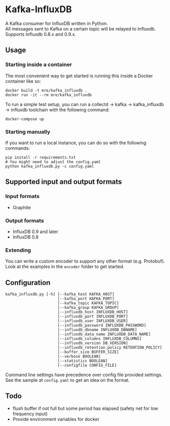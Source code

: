 Kafka-InfluxDB
==============

A Kafka consumer for InfluxDB written in Python.  
All messages sent to Kafka on a certain topic will be relayed to Influxdb.
Supports Influxdb 0.8.x and 0.9.x.

## Usage

### Starting inside a container

The most convenient way to get started is running this inside a Docker container like so:

    docker build -t mre/kafka_influxdb .
    docker run -it --rm mre/kafka_influxdb

To run a simple test setup, you can run a collectd -> kafka -> kafka_influxdb -> influxdb toolchain with the following command:

    docker-compose up

### Starting manually

If you want to run a local instance, you can do so with the following commands:

    pip install -r requirements.txt
    # You might need to adjust the config.yaml
    python kafka_influxdb.py -c config.yaml


## Supported input and output formats

### Input formats

* Graphite

### Output formats

* InfluxDB 0.9 and later
* InfluxDB 0.8

### Extending

You can write a custom encoder to support any other format (e.g. Protobuf). Look at the examples in the `encoder` folder to get started.

## Configuration

    kafka_influxdb.py [-h] [--kafka_host KAFKA_HOST]
                           [--kafka_port KAFKA_PORT]
                           [--kafka_topic KAFKA_TOPIC]
                           [--kafka_group KAFKA_GROUP]
                           [--influxdb_host INFLUXDB_HOST]
                           [--influxdb_port INFLUXDB_PORT]
                           [--influxdb_user INFLUXDB_USER]
                           [--influxdb_password INFLUXDB_PASSWORD]
                           [--influxdb_dbname INFLUXDB_DBNAME]
                           [--influxdb_data_name INFLUXDB_DATA_NAME]
                           [--influxdb_columns INFLUXDB_COLUMNS]
                           [--influxdb_version DB_VERSION]
                           [--influxdb_retention_policy RETENTION_POLICY]
                           [--buffer_size BUFFER_SIZE]
                           [--verbose BOOLEAN]
                           [--statistics BOOLEAN]
                           [--configfile CONFIG_FILE]

Command line settings have precedence over config file provided settings. See the sample at `config.yaml` to get an idea on the format.


## Todo
* flush buffer if not full but some period has elapsed (safety net for low frequency input)
* Provide environment variables for docker

